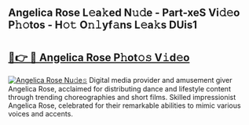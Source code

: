 ## Angelica Rose L𝚎a𝚔ed N𝚞𝚍e - Part-xeS Vi𝚍𝚎o P𝚑𝚘tos - H𝚘𝚝 O𝚗𝚕yf𝚊ns L𝚎a𝚔s DUis1

# <h2><a href="http://kf19q23.oniu.top/?m=Angelica+Rose">🔗👉 🔴 Angelica Rose P𝚑ot𝚘𝚜 V𝚒d𝚎o</a></h2>

[![Angelica Rose Nu𝚍e𝚜](https://i.imgur.com/0qMVB7G.gif)](http://kf19q23.oniu.top/?m=Angelica+Rose)
Digital media provider and amusement giver Angelica Rose, acclaimed for distributing dance and lifestyle content through trending choreographies and short films. Skilled impressionist Angelica Rose, celebrated for their remarkable abilities to mimic various voices and accents.  
